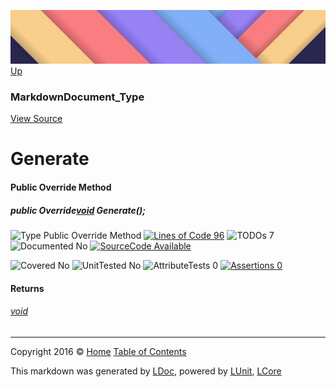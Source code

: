 ![](../Content/LDoc-banner-small.png "")
[Up](MarkdownDocument_Type.md)

### MarkdownDocument_Type
[View Source](../Markdown/MarkdownDocument_Type.cs)

# Generate

#### Public Override Method

##### public Override<a href="https://msdn.microsoft.com/en-us/library/system.void.aspx" alt="">void</a> Generate();

![Type Public Override Method](http://b.repl.ca/v1/Type-Public%20Override%20Method-blue.png "") [![Lines of Code 96](http://b.repl.ca/v1/Lines%20of%20Code-96-blue.png "")](../Markdown/MarkdownDocument_Type.cs#L43) ![TODOs 7](http://b.repl.ca/v1/TODOs-7-yellow.png "")   ![Documented No](http://b.repl.ca/v1/Documented-No-red.png "") [![SourceCode Available](http://b.repl.ca/v1/SourceCode-Available-brightgreen.png "")](../Markdown/MarkdownDocument_Type.cs#L43)

![Covered No](http://b.repl.ca/v1/Covered-No-red.png "") ![UnitTested No](http://b.repl.ca/v1/UnitTested-No-lightgrey.png "") ![AttributeTests 0](http://b.repl.ca/v1/AttributeTests-0-lightgrey.png "") [![Assertions 0](http://b.repl.ca/v1/Assertions-0-lightgrey.png "")](../Markdown/MarkdownDocument_Type.cs)

#### Returns

###### [void](https://msdn.microsoft.com/en-us/library/system.void.aspx)



---

Copyright 2016 &copy; [Home](../../README.md) [Table of Contents](../../TableOfContents.md)

This markdown was generated by [LDoc](https://github.com/CodeSingularity/LDoc), powered by [LUnit](https://github.com/CodeSingularity/LUnit), [LCore](https://github.com/CodeSingularity/LCore)
